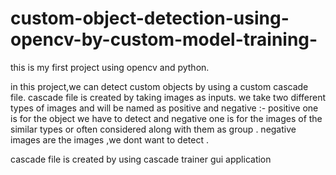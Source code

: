 # custom-object-detection-using-opencv-by-custom-model-training-


this is my first project using opencv and python.


in this project,we can detect custom objects by using a custom cascade file. cascade file is created by taking images as inputs.
we take two different types of images and will be named as positive and negative :- positive one is for the object we have to detect and negative one is for the images of the similar types or often considered along with them as group . negative images are the images ,we dont want to detect .


cascade file is created by using cascade trainer gui application
